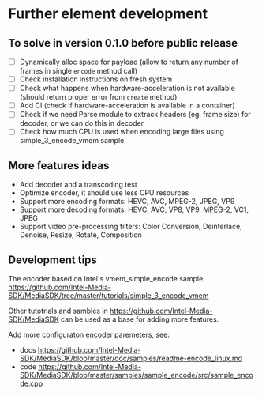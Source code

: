 # Further element development

## To solve in version 0.1.0 before public release

- [ ] Dynamically alloc space for payload (allow to return any number of frames in single `encode` method call)
- [ ] Check installation instructions on fresh system
- [ ] Check what happens when hardware-acceleration is not available (should return proper error from `create` method)
- [ ] Add CI (check if hardware-acceleration is available in a container)
- [ ] Check if we need Parse module to extrack headers (eg. frame size) for decoder, or we can do this in decoder
- [ ] Check how much CPU is used when encoding large files using simple_3_encode_vmem sample

## More features ideas

- Add decoder and a transcoding test
- Optimize encoder, it should use less CPU resources
- Support more encoding formats: HEVC, AVC, MPEG-2, JPEG, VP9 
- Support more decoding formats: HEVC, AVC, VP8, VP9, MPEG-2, VC1, JPEG 
- Support video pre-processing filters: Color Conversion, Deinterlace, Denoise, Resize, Rotate, Composition

## Development tips

The encoder based on Intel's vmem_simple_encode sample: https://github.com/Intel-Media-SDK/MediaSDK/tree/master/tutorials/simple_3_encode_vmem

Other tutotrials and sambles in https://github.com/Intel-Media-SDK/MediaSDK can be used as a base for adding more features.

Add more configuraton encoder paremeters, see:
  - docs https://github.com/Intel-Media-SDK/MediaSDK/blob/master/doc/samples/readme-encode_linux.md
  - code https://github.com/Intel-Media-SDK/MediaSDK/blob/master/samples/sample_encode/src/sample_encode.cpp

